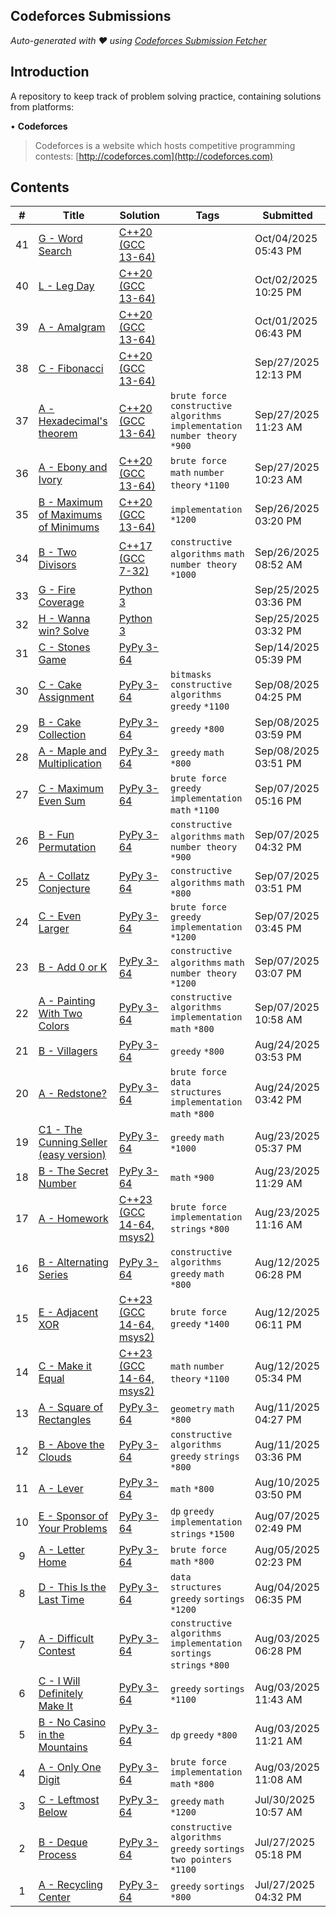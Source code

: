 ## Codeforces Submissions

*Auto-generated with ❤️ using [Codeforces Submission Fetcher](https://github.com/Andrew-Velox/Codeforces-Submission-Fetcher-Extension)*

## Introduction

A repository to keep track of problem solving practice, containing solutions from platforms:

• **Codeforces**

> Codeforces is a website which hosts competitive programming contests: [http://codeforces.com](http://codeforces.com)



## Contents



| # | Title | Solution | Tags | Submitted |
|:-:|-------|----------|------|-----------|
| 41 | [G - Word Search](https://codeforces.com/contest/105446/problem/G) | [C++20 (GCC 13-64)](https://codeforces.com/contest/105446/submission/341886246) |  | Oct/04/2025 05:43 PM |
| 40 | [L - Leg Day](https://codeforces.com/contest/105446/problem/L) | [C++20 (GCC 13-64)](https://codeforces.com/contest/105446/submission/341564108) |  | Oct/02/2025 10:25 PM |
| 39 | [A - Amalgram](https://codeforces.com/contest/105446/problem/A) | [C++20 (GCC 13-64)](https://codeforces.com/contest/105446/submission/341367581) |  | Oct/01/2025 06:43 PM |
| 38 | [C - Fibonacci](https://codeforces.com/contest/102644/problem/C) | [C++20 (GCC 13-64)](https://codeforces.com/contest/102644/submission/340743839) |  | Sep/27/2025 12:13 PM |
| 37 | [A - Hexadecimal's theorem](https://codeforces.com/contest/199/problem/A) | [C++20 (GCC 13-64)](https://codeforces.com/contest/199/submission/340736216) | `brute force` `constructive algorithms` `implementation` `number theory` `*900` | Sep/27/2025 11:23 AM |
| 36 | [A - Ebony and Ivory](https://codeforces.com/contest/633/problem/A) | [C++20 (GCC 13-64)](https://codeforces.com/contest/633/submission/340727655) | `brute force` `math` `number theory` `*1100` | Sep/27/2025 10:23 AM |
| 35 | [B - Maximum of Maximums of Minimums](https://codeforces.com/contest/872/problem/B) | [C++20 (GCC 13-64)](https://codeforces.com/contest/872/submission/340630049) | `implementation` `*1200` | Sep/26/2025 03:20 PM |
| 34 | [B - Two Divisors](https://codeforces.com/contest/1916/problem/B) | [C++17 (GCC 7-32)](https://codeforces.com/contest/1916/submission/340580471) | `constructive algorithms` `math` `number theory` `*1000` | Sep/26/2025 08:52 AM |
| 33 | [G - Fire Coverage](https://codeforces.com/contest/106068/problem/G) | [Python 3](https://codeforces.com/contest/106068/submission/340371857) |  | Sep/25/2025 03:36 PM |
| 32 | [H - Wanna win? Solve](https://codeforces.com/contest/106068/problem/H) | [Python 3](https://codeforces.com/contest/106068/submission/340370545) |  | Sep/25/2025 03:32 PM |
| 31 | [C - Stones Game](https://codeforces.com/contest/106068/problem/C) | [PyPy 3-64](https://codeforces.com/contest/106068/submission/338631681) |  | Sep/14/2025 05:39 PM |
| 30 | [C - Cake Assignment](https://codeforces.com/contest/2139/problem/C) | [PyPy 3-64](https://codeforces.com/contest/2139/submission/337604678) | `bitmasks` `constructive algorithms` `greedy` `*1100` | Sep/08/2025 04:25 PM |
| 29 | [B - Cake Collection](https://codeforces.com/contest/2139/problem/B) | [PyPy 3-64](https://codeforces.com/contest/2139/submission/337586173) | `greedy` `*800` | Sep/08/2025 03:59 PM |
| 28 | [A - Maple and Multiplication](https://codeforces.com/contest/2139/problem/A) | [PyPy 3-64](https://codeforces.com/contest/2139/submission/337578289) | `greedy` `math` `*800` | Sep/08/2025 03:51 PM |
| 27 | [C - Maximum Even Sum](https://codeforces.com/contest/2137/problem/C) | [PyPy 3-64](https://codeforces.com/contest/2137/submission/337417251) | `brute force` `greedy` `implementation` `math` `*1100` | Sep/07/2025 05:16 PM |
| 26 | [B - Fun Permutation](https://codeforces.com/contest/2137/problem/B) | [PyPy 3-64](https://codeforces.com/contest/2137/submission/337370306) | `constructive algorithms` `math` `number theory` `*900` | Sep/07/2025 04:32 PM |
| 25 | [A - Collatz Conjecture](https://codeforces.com/contest/2137/problem/A) | [PyPy 3-64](https://codeforces.com/contest/2137/submission/337310003) | `constructive algorithms` `math` `*800` | Sep/07/2025 03:51 PM |
| 24 | [C - Even Larger](https://codeforces.com/contest/2134/problem/C) | [PyPy 3-64](https://codeforces.com/contest/2134/submission/337300289) | `brute force` `greedy` `implementation` `*1200` | Sep/07/2025 03:45 PM |
| 23 | [B - Add 0 or K](https://codeforces.com/contest/2134/problem/B) | [PyPy 3-64](https://codeforces.com/contest/2134/submission/337278034) | `constructive algorithms` `math` `number theory` `*1200` | Sep/07/2025 03:07 PM |
| 22 | [A - Painting With Two Colors](https://codeforces.com/contest/2134/problem/A) | [PyPy 3-64](https://codeforces.com/contest/2134/submission/337247131) | `constructive algorithms` `implementation` `math` `*800` | Sep/07/2025 10:58 AM |
| 21 | [B - Villagers](https://codeforces.com/contest/2133/problem/B) | [PyPy 3-64](https://codeforces.com/contest/2133/submission/335336743) | `greedy` `*800` | Aug/24/2025 03:53 PM |
| 20 | [A - Redstone?](https://codeforces.com/contest/2133/problem/A) | [PyPy 3-64](https://codeforces.com/contest/2133/submission/335322564) | `brute force` `data structures` `implementation` `math` `*800` | Aug/24/2025 03:42 PM |
| 19 | [C1 - The Cunning Seller (easy version)](https://codeforces.com/contest/2132/problem/C1) | [PyPy 3-64](https://codeforces.com/contest/2132/submission/335195719) | `greedy` `math` `*1000` | Aug/23/2025 05:37 PM |
| 18 | [B - The Secret Number](https://codeforces.com/contest/2132/problem/B) | [PyPy 3-64](https://codeforces.com/contest/2132/submission/335149378) | `math` `*900` | Aug/23/2025 11:29 AM |
| 17 | [A - Homework](https://codeforces.com/contest/2132/problem/A) | [C++23 (GCC 14-64, msys2)](https://codeforces.com/contest/2132/submission/335147740) | `brute force` `implementation` `strings` `*800` | Aug/23/2025 11:16 AM |
| 16 | [B - Alternating Series](https://codeforces.com/contest/2131/problem/B) | [PyPy 3-64](https://codeforces.com/contest/2131/submission/333695686) | `constructive algorithms` `greedy` `math` `*800` | Aug/12/2025 06:28 PM |
| 15 | [E - Adjacent XOR](https://codeforces.com/contest/2131/problem/E) | [C++23 (GCC 14-64, msys2)](https://codeforces.com/contest/2131/submission/333693208) | `brute force` `greedy` `*1400` | Aug/12/2025 06:11 PM |
| 14 | [C - Make it Equal](https://codeforces.com/contest/2131/problem/C) | [C++23 (GCC 14-64, msys2)](https://codeforces.com/contest/2131/submission/333687930) | `math` `number theory` `*1100` | Aug/12/2025 05:34 PM |
| 13 | [A - Square of Rectangles](https://codeforces.com/contest/2120/problem/A) | [PyPy 3-64](https://codeforces.com/contest/2120/submission/333565556) | `geometry` `math` `*800` | Aug/11/2025 04:27 PM |
| 12 | [B - Above the Clouds](https://codeforces.com/contest/2121/problem/B) | [PyPy 3-64](https://codeforces.com/contest/2121/submission/333557797) | `constructive algorithms` `greedy` `strings` `*800` | Aug/11/2025 03:36 PM |
| 11 | [A - Lever](https://codeforces.com/contest/2131/problem/A) | [PyPy 3-64](https://codeforces.com/contest/2131/submission/333312155) | `math` `*800` | Aug/10/2025 03:50 PM |
| 10 | [E - Sponsor of Your Problems](https://codeforces.com/contest/2121/problem/E) | [PyPy 3-64](https://codeforces.com/contest/2121/submission/332797455) | `dp` `greedy` `implementation` `strings` `*1500` | Aug/07/2025 02:49 PM |
| 9 | [A - Letter Home](https://codeforces.com/contest/2121/problem/A) | [PyPy 3-64](https://codeforces.com/contest/2121/submission/332509268) | `brute force` `math` `*800` | Aug/05/2025 02:23 PM |
| 8 | [D - This Is the Last Time](https://codeforces.com/contest/2126/problem/D) | [PyPy 3-64](https://codeforces.com/contest/2126/submission/332402094) | `data structures` `greedy` `sortings` `*1200` | Aug/04/2025 06:35 PM |
| 7 | [A - Difficult Contest](https://codeforces.com/contest/2125/problem/A) | [PyPy 3-64](https://codeforces.com/contest/2125/submission/332262623) | `constructive algorithms` `implementation` `sortings` `strings` `*800` | Aug/03/2025 06:28 PM |
| 6 | [C - I Will Definitely Make It](https://codeforces.com/contest/2126/problem/C) | [PyPy 3-64](https://codeforces.com/contest/2126/submission/332209660) | `greedy` `sortings` `*1100` | Aug/03/2025 11:43 AM |
| 5 | [B - No Casino in the Mountains](https://codeforces.com/contest/2126/problem/B) | [PyPy 3-64](https://codeforces.com/contest/2126/submission/332207343) | `dp` `greedy` `*800` | Aug/03/2025 11:21 AM |
| 4 | [A - Only One Digit](https://codeforces.com/contest/2126/problem/A) | [PyPy 3-64](https://codeforces.com/contest/2126/submission/332205975) | `brute force` `implementation` `math` `*800` | Aug/03/2025 11:08 AM |
| 3 | [C - Leftmost Below](https://codeforces.com/contest/2128/problem/C) | [PyPy 3-64](https://codeforces.com/contest/2128/submission/331570775) | `greedy` `math` `*1200` | Jul/30/2025 10:57 AM |
| 2 | [B - Deque Process](https://codeforces.com/contest/2128/problem/B) | [PyPy 3-64](https://codeforces.com/contest/2128/submission/331180518) | `constructive algorithms` `greedy` `sortings` `two pointers` `*1100` | Jul/27/2025 05:18 PM |
| 1 | [A - Recycling Center](https://codeforces.com/contest/2128/problem/A) | [PyPy 3-64](https://codeforces.com/contest/2128/submission/331152102) | `greedy` `sortings` `*800` | Jul/27/2025 04:32 PM |